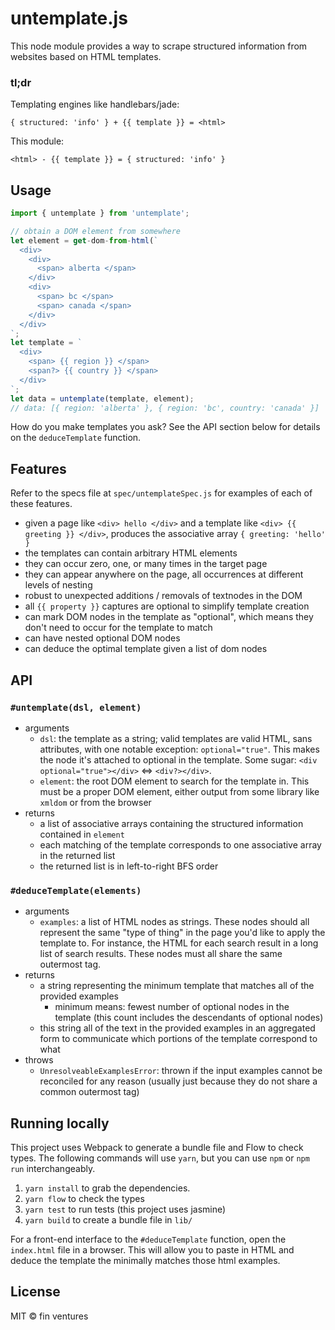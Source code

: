 untemplate.js
==

This node module provides a way to scrape structured information from websites based on HTML templates.

### tl;dr
Templating engines like handlebars/jade:

`{ structured: 'info' } + {{ template }} = <html>`

This module:

`<html> - {{ template }} = { structured: 'info' }`

## Usage

```js
import { untemplate } from 'untemplate';

// obtain a DOM element from somewhere
let element = get-dom-from-html(`
  <div>
    <div>
      <span> alberta </span>
    </div>
    <div>
      <span> bc </span>
      <span> canada </span>
    </div>
  </div>
`;
let template = `
  <div>
    <span> {{ region }} </span>
    <span?> {{ country }} </span>
  </div>
`;
let data = untemplate(template, element);
// data: [{ region: 'alberta' }, { region: 'bc', country: 'canada' }]
```

How do you make templates you ask? See the API section below for details on the `deduceTemplate` function.

## Features

Refer to the specs file at `spec/untemplateSpec.js` for examples of each of these features.

- given a page like `<div> hello </div>` and a template like `<div> {{ greeting }} </div>`, produces the associative array `{ greeting: 'hello' }`
- the templates can contain arbitrary HTML elements
- they can occur zero, one, or many times in the target page
- they can appear anywhere on the page, all occurrences at different levels of nesting
- robust to unexpected additions / removals of textnodes in the DOM
- all `{{ property }}` captures are optional to simplify template creation
- can mark DOM nodes in the template as "optional", which means they don't need to occur for the template to match
- can have nested optional DOM nodes
- can deduce the optimal template given a list of dom nodes

## API

### `#untemplate(dsl, element)`

* arguments
  * `dsl`: the template as a string; valid templates are valid HTML, sans attributes, with one notable exception: `optional="true"`. This makes the node it's attached to optional in the template. Some sugar: `<div optional="true"></div>` <=> `<div?></div>`.
  * `element`: the root DOM element to search for the template in. This must be a proper DOM element, either output from some library like `xmldom` or from the browser
* returns
  * a list of associative arrays containing the structured information contained in `element`
  * each matching of the template corresponds to one associative array in the returned list
  * the returned list is in left-to-right BFS order

### `#deduceTemplate(elements)`

* arguments
  * `examples`: a list of HTML nodes as strings. These nodes should all represent the same "type of thing" in the page you'd like to apply the template to. For instance, the HTML for each search result in a long list of search results. These nodes must all share the same outermost tag.
* returns
  * a string representing the minimum template that matches all of the provided examples
    * minimum means: fewest number of optional nodes in the template (this count includes the descendants of optional nodes)
  * this string all of the text in the provided examples in an aggregated form to communicate which portions of the template correspond to what
* throws
  * `UnresolveableExamplesError`: thrown if the input examples cannot be reconciled for any reason (usually just because they do not share a common outermost tag)

## Running locally

This project uses Webpack to generate a bundle file and Flow to check types. The following commands will use `yarn`, but you can use `npm` or `npm run` interchangeably.

1. `yarn install` to grab the dependencies.
2. `yarn flow` to check the types
3. `yarn test` to run tests (this project uses jasmine)
4. `yarn build` to create a bundle file in `lib/`

For a front-end interface to the `#deduceTemplate` function, open the `index.html` file in a browser. This will allow you to paste in HTML and deduce the template the minimally matches those html examples.

## License

MIT &copy; fin ventures

